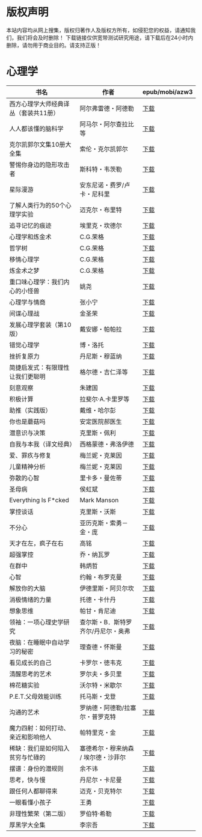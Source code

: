 # 版权声明

本站内容均从网上搜集，版权归著作人及版权方所有，如侵犯您的权益，请通知我们，我们将会及时删除！ 下载链接仅供宽带测试研究用途，请下载后在24小时内删除，请勿用于商业目的。请支持正版！

# 心理学

| 书名 | 作者 | epub/mobi/azw3 |
| --- | --- | --- |
| 西方心理学大师经典译丛（套装共11册） | 阿尔弗雷德・阿德勒 | [下载](https://url89.ctfile.com/f/31084289-1375497529-0e8c3b?p=8866) |
| 人人都该懂的脑科学 | 阿马尔・阿尔查拉比等 | [下载](https://url89.ctfile.com/f/31084289-1375497499-e3b511?p=8866) |
| 克尔凯郭尔文集10册大全集 | 索伦・克尔凯郭尔 | [下载](https://url89.ctfile.com/f/31084289-1375502005-543a3e?p=8866) |
| 警惕你身边的隐形攻击者 | 斯科特・韦茨勒 | [下载](https://url89.ctfile.com/f/31084289-1375511743-14d32a?p=8866) |
| 星际漫游 | 安东尼诺・费罗/卢卡・尼科里 | [下载](https://url89.ctfile.com/f/31084289-1375512055-d87567?p=8866) |
| 了解人类行为的50个心理学实验 | 迈克尔・布里特 | [下载](https://url89.ctfile.com/f/31084289-1375512133-fafea6?p=8866) |
| 追寻记忆的痕迹 | 埃里克・坎德尔 | [下载](https://url89.ctfile.com/f/31084289-1375513372-90244d?p=8866) |
| 心理学和炼金术 | C.G.荣格 | [下载](https://url89.ctfile.com/f/31084289-1356997351-cfc659?p=8866) |
| 哲学树 | C.G.荣格 | [下载](https://url89.ctfile.com/f/31084289-1356996457-a27c1e?p=8866) |
| 移情心理学 | C.G.荣格 | [下载](https://url89.ctfile.com/f/31084289-1356995587-b19864?p=8866) |
| 炼金术之梦 | C.G.荣格 | [下载](https://url89.ctfile.com/f/31084289-1356995434-33f660?p=8866) |
| 重口味心理学：我们内心的小怪兽 | 姚尧 | [下载](https://url89.ctfile.com/f/31084289-1356982495-f2c164?p=8866) |
| 心理学与情商 | 张小宁 | [下载](https://url89.ctfile.com/f/31084289-1357052866-70ecf0?p=8866) |
| 间谍心理战 | 金圣荣 | [下载](https://url89.ctfile.com/f/31084289-1357051054-2aab9d?p=8866) |
| 发展心理学套装（第10版） | 戴安娜・帕帕拉 | [下载](https://url89.ctfile.com/f/31084289-1357050526-22b5f0?p=8866) |
| 错觉心理学 | 博・洛托 | [下载](https://url89.ctfile.com/f/31084289-1357046674-506c48?p=8866) |
| 挫折复原力 | 丹尼斯・穆蓝纳 | [下载](https://url89.ctfile.com/f/31084289-1357046407-7f7a4f?p=8866) |
| 简捷启发式：有限理性让我们更聪明 | 格尔德・吉仁泽等 | [下载](https://url89.ctfile.com/f/31084289-1357046098-6c6c47?p=8866) |
| 刻意观察 | 朱建国 | [下载](https://url89.ctfile.com/f/31084289-1357045936-bff944?p=8866) |
| 积极计算 | 拉斐尔·A.卡里罗等 | [下载](https://url89.ctfile.com/f/31084289-1357044517-85f26a?p=8866) |
| 助推（实践版） | 戴维・哈尔彭 | [下载](https://url89.ctfile.com/f/31084289-1357043941-cd894d?p=8866) |
| 你也是蘑菇吗 | 安定医院郝医生 | [下载](https://url89.ctfile.com/f/31084289-1357043701-0683a6?p=8866) |
| 潜意识与决策 | 克里斯・佩利 | [下载](https://url89.ctfile.com/f/31084289-1357043596-28e35d?p=8866) |
| 自我与本我（译文经典） | 西格蒙德・弗洛伊德 | [下载](https://url89.ctfile.com/f/31084289-1357040101-c44a78?p=8866) |
| 爱、罪疚与修复 | 梅兰妮・克莱因 | [下载](https://url89.ctfile.com/f/31084289-1357037749-b31208?p=8866) |
| 儿童精神分析 | 梅兰妮・克莱因 | [下载](https://url89.ctfile.com/f/31084289-1357037638-0eb9b3?p=8866) |
| 弥散的心智 | 里卡多・曼佐蒂 | [下载](https://url89.ctfile.com/f/31084289-1357036519-b91ce8?p=8866) |
| 圣母病 | 侯虹斌 | [下载](https://url89.ctfile.com/f/31084289-1357036471-8907eb?p=8866) |
| Everything Is F*cked | Mark Manson | [下载](https://url89.ctfile.com/f/31084289-1357035463-2719b3?p=8866) |
| 掌控谈话 | 克里斯・沃斯 | [下载](https://url89.ctfile.com/f/31084289-1357035001-d8a596?p=8866) |
| 不分心 | 亚历克斯・索勇－金・庞 | [下载](https://url89.ctfile.com/f/31084289-1357033558-d65235?p=8866) |
| 天才在左，疯子在右 | 高铭 | [下载](https://url89.ctfile.com/f/31084289-1357033432-51830f?p=8866) |
| 超强掌控 | 乔・纳瓦罗 | [下载](https://url89.ctfile.com/f/31084289-1357033123-432c00?p=8866) |
| 在群中 | 韩炳哲 | [下载](https://url89.ctfile.com/f/31084289-1357033090-248e22?p=8866) |
| 心智 | 约翰・布罗克曼  | [下载](https://url89.ctfile.com/f/31084289-1357031050-2272eb?p=8866) |
| 解放你的大脑 | 伊德里斯・阿贝尔坎 | [下载](https://url89.ctfile.com/f/31084289-1357031038-fa34eb?p=8866) |
| 消极情绪的力量 | 托德・卡什丹 | [下载](https://url89.ctfile.com/f/31084289-1357030717-93912e?p=8866) |
| 想象思维 | 帕甘・肯尼迪 | [下载](https://url89.ctfile.com/f/31084289-1357023304-9cd91f?p=8866) |
| 领袖：一项心理史学研究 | 查尔斯・B．斯特罗齐尔/丹尼尔・奥弗 | [下载](https://url89.ctfile.com/f/31084289-1357022950-84a87d?p=8866) |
| 夜脑：在睡眠中自动学习的秘密 | 理查德・怀斯曼 | [下载](https://url89.ctfile.com/f/31084289-1357021975-75a947?p=8866) |
| 看见成长的自己 | 卡罗尔・徳韦克 | [下载](https://url89.ctfile.com/f/31084289-1357014046-66564e?p=8866) |
| 清醒思考的艺术 | 罗尔夫・多贝里 | [下载](https://url89.ctfile.com/f/31084289-1357009120-be86f2?p=8866) |
| 棉花糖实验 | 沃尔特・米歇尔 | [下载](https://url89.ctfile.com/f/31084289-1357009000-8191ee?p=8866) |
| P.E.T.父母效能训练 | 托马斯・戈登 | [下载](https://url89.ctfile.com/f/31084289-1357007713-043e37?p=8866) |
| 沟通的艺术 | 罗纳德・阿德勒/拉塞尔・普罗克特  | [下载](https://url89.ctfile.com/f/31084289-1357007599-0cfe43?p=8866) |
| 魔力四射：如何打动、亲近和影响他人 | 帕特里克・金 | [下载](https://url89.ctfile.com/f/31084289-1357007509-2c24b0?p=8866) |
| 稀缺：我们是如何陷入贫穷与忙碌的 | 塞德希尔・穆来纳森 / 埃尔德・沙菲尔  | [下载](https://url89.ctfile.com/f/31084289-1357007398-0da6e0?p=8866) |
| 摆谱：身份的潜规则 | 余不讳 | [下载](https://url89.ctfile.com/f/31084289-1357007296-2c1c04?p=8866) |
| 思考，快与慢 | 丹尼尔・卡尼曼 | [下载](https://url89.ctfile.com/f/31084289-1357007230-ded764?p=8866) |
| 跟任何人都聊得来 | 迈克・贝克特尔 | [下载](https://url89.ctfile.com/f/31084289-1357007068-9dafb2?p=8866) |
| 一眼看懂小孩子 | 王勇 | [下载](https://url89.ctfile.com/f/31084289-1357006657-6d71ab?p=8866) |
| 非理性繁荣（第二版） | 罗伯特·希勒 | [下载](https://url89.ctfile.com/f/31084289-1357005337-c4881f?p=8866) |
| 厚黑学大全集 | 李宗吾 | [下载](https://url89.ctfile.com/f/31084289-1357005253-80c12a?p=8866) |

